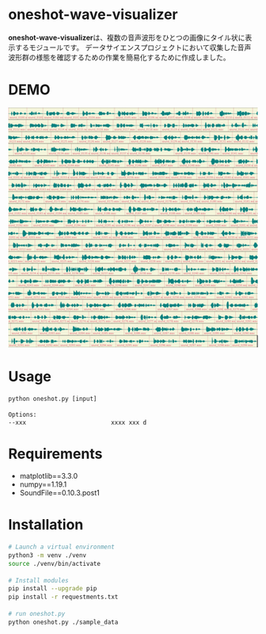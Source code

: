 # oneshot-wave-visualizer

**oneshot-wave-visualizer**は、複数の音声波形をひとつの画像にタイル状に表示するモジュールです。
データサイエンスプロジェクトにおいて収集した音声波形群の様態を確認するための作業を簡易化するために作成しました。


# DEMO

![demo](https://raw.githubusercontent.com/cygkichi/oneshot-wave-visualizer/master/tile.jpg)

# Usage

```
python oneshot.py [input]

Options:
--xxx                        xxxx xxx d
```

# Requirements

  * matplotlib==3.3.0
  * numpy==1.19.1
  * SoundFile==0.10.3.post1

# Installation

```bash
# Launch a virtual environment
python3 -m venv ./venv
source ./venv/bin/activate

# Install modules
pip install --upgrade pip
pip install -r requestments.txt

# run oneshot.py
python oneshot.py ./sample_data
```
